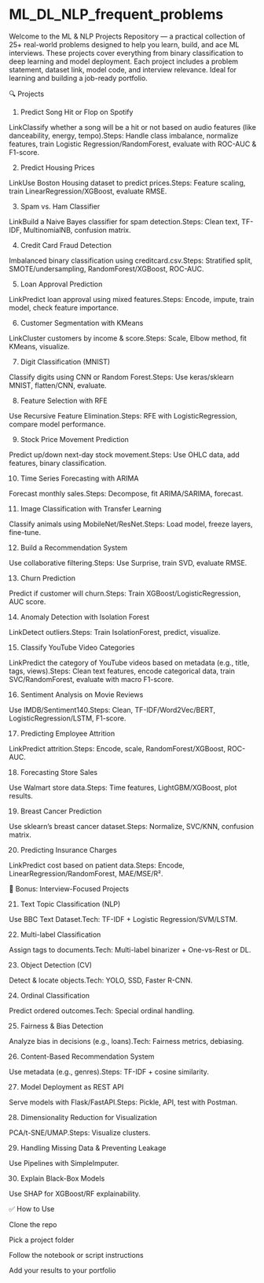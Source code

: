 # ML_DL_NLP_frequent_problems
Welcome to the ML & NLP Projects Repository — a practical collection of 25+ real-world problems designed to help you learn, build, and ace ML interviews. These projects cover everything from binary classification to deep learning and model deployment. Each project includes a problem statement, dataset link, model code, and interview relevance. Ideal for learning and building a job-ready portfolio.

<!-- 
  🚧 I am currently in the process of adding projects to this repository. 
  ⏳ It will take some time for all projects to be included. 
  🔄 Please check back for updates! 
-->

🔍 Projects

1. Predict Song Hit or Flop on Spotify

LinkClassify whether a song will be a hit or not based on audio features (like danceability, energy, tempo).Steps: Handle class imbalance, normalize features, train Logistic Regression/RandomForest, evaluate with ROC-AUC & F1-score.

2. Predict Housing Prices

LinkUse Boston Housing dataset to predict prices.Steps: Feature scaling, train LinearRegression/XGBoost, evaluate RMSE.

3. Spam vs. Ham Classifier

LinkBuild a Naive Bayes classifier for spam detection.Steps: Clean text, TF-IDF, MultinomialNB, confusion matrix.

4. Credit Card Fraud Detection

Imbalanced binary classification using creditcard.csv.Steps: Stratified split, SMOTE/undersampling, RandomForest/XGBoost, ROC-AUC.

5. Loan Approval Prediction

LinkPredict loan approval using mixed features.Steps: Encode, impute, train model, check feature importance.

6. Customer Segmentation with KMeans

LinkCluster customers by income & score.Steps: Scale, Elbow method, fit KMeans, visualize.

7. Digit Classification (MNIST)

Classify digits using CNN or Random Forest.Steps: Use keras/sklearn MNIST, flatten/CNN, evaluate.

8. Feature Selection with RFE

Use Recursive Feature Elimination.Steps: RFE with LogisticRegression, compare model performance.

9. Stock Price Movement Prediction

Predict up/down next-day stock movement.Steps: Use OHLC data, add features, binary classification.

10. Time Series Forecasting with ARIMA

Forecast monthly sales.Steps: Decompose, fit ARIMA/SARIMA, forecast.

11. Image Classification with Transfer Learning

Classify animals using MobileNet/ResNet.Steps: Load model, freeze layers, fine-tune.

12. Build a Recommendation System

Use collaborative filtering.Steps: Use Surprise, train SVD, evaluate RMSE.

13. Churn Prediction

Predict if customer will churn.Steps: Train XGBoost/LogisticRegression, AUC score.

14. Anomaly Detection with Isolation Forest

LinkDetect outliers.Steps: Train IsolationForest, predict, visualize.

15. Classify YouTube Video Categories

LinkPredict the category of YouTube videos based on metadata (e.g., title, tags, views).Steps: Clean text features, encode categorical data, train SVC/RandomForest, evaluate with macro F1-score.

16. Sentiment Analysis on Movie Reviews

Use IMDB/Sentiment140.Steps: Clean, TF-IDF/Word2Vec/BERT, LogisticRegression/LSTM, F1-score.

17. Predicting Employee Attrition

LinkPredict attrition.Steps: Encode, scale, RandomForest/XGBoost, ROC-AUC.

18. Forecasting Store Sales

Use Walmart store data.Steps: Time features, LightGBM/XGBoost, plot results.

19. Breast Cancer Prediction

Use sklearn’s breast cancer dataset.Steps: Normalize, SVC/KNN, confusion matrix.

20. Predicting Insurance Charges

LinkPredict cost based on patient data.Steps: Encode, LinearRegression/RandomForest, MAE/MSE/R².

🧠 Bonus: Interview-Focused Projects

21. Text Topic Classification (NLP)

Use BBC Text Dataset.Tech: TF-IDF + Logistic Regression/SVM/LSTM.

22. Multi-label Classification

Assign tags to documents.Tech: Multi-label binarizer + One-vs-Rest or DL.

23. Object Detection (CV)

Detect & locate objects.Tech: YOLO, SSD, Faster R-CNN.

24. Ordinal Classification

Predict ordered outcomes.Tech: Special ordinal handling.

25. Fairness & Bias Detection

Analyze bias in decisions (e.g., loans).Tech: Fairness metrics, debiasing.

26. Content-Based Recommendation System

Use metadata (e.g., genres).Steps: TF-IDF + cosine similarity.

27. Model Deployment as REST API

Serve models with Flask/FastAPI.Steps: Pickle, API, test with Postman.

28. Dimensionality Reduction for Visualization

PCA/t-SNE/UMAP.Steps: Visualize clusters.

29. Handling Missing Data & Preventing Leakage

Use Pipelines with SimpleImputer.

30. Explain Black-Box Models

Use SHAP for XGBoost/RF explainability.

✅ How to Use

Clone the repo

Pick a project folder

Follow the notebook or script instructions

Add your results to your portfolio
